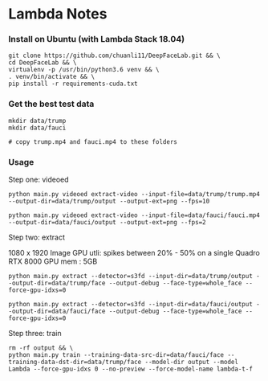 # Lambda Notes

### Install on Ubuntu (with Lambda Stack 18.04)

```
git clone https://github.com/chuanli11/DeepFaceLab.git && \
cd DeepFaceLab && \
virtualenv -p /usr/bin/python3.6 venv && \
. venv/bin/activate && \
pip install -r requirements-cuda.txt
```

### Get the best test data

```
mkdir data/trump
mkdir data/fauci

# copy trump.mp4 and fauci.mp4 to these folders
```

### Usage

Step one: videoed

```
python main.py videoed extract-video --input-file=data/trump/trump.mp4 --output-dir=data/trump/output --output-ext=png --fps=10

python main.py videoed extract-video --input-file=data/fauci/fauci.mp4 --output-dir=data/fauci/output --output-ext=png --fps=2
```

Step two: extract

1080 x 1920 Image
GPU utli: spikes between 20% - 50% on a single Quadro RTX 8000
GPU mem : 5GB

```
python main.py extract --detector=s3fd --input-dir=data/trump/output --output-dir=data/trump/face --output-debug --face-type=whole_face --force-gpu-idxs=0

python main.py extract --detector=s3fd --input-dir=data/fauci/output --output-dir=data/fauci/face --output-debug --face-type=whole_face --force-gpu-idxs=0
```

Step three: train

```
rm -rf output && \
python main.py train --training-data-src-dir=data/fauci/face --training-data-dst-dir=data/trump/face --model-dir output --model Lambda --force-gpu-idxs 0 --no-preview --force-model-name lambda-t-f

```